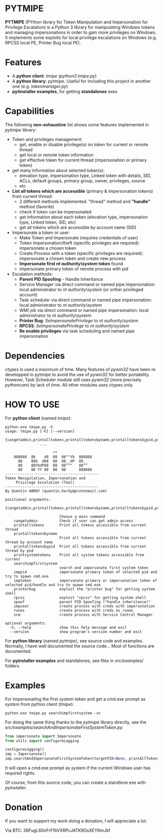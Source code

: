 PYTMIPE
====

__PYTMIPE__ (PYthon library for Token Manipulation and Impersonation for Privilege Escalation) is a Python 3 library for manipulating Windows tokens and managing impersonations in order to gain more privileges on Windows. It implements some exploits for local privilege escalations on Windows (e.g. RPCSS local PE, Printer Bug local PE).

Features
====

* A __python client__: *tmipe* (*python3 tmipe.py*)
* A __python library__: *pytmipe*. Useful for including this project in another one (e.g. *tokenmanager.py*)
* __pytinstaller examples__, for getting __standalones__ exes

Capabilities
====

The following __non-exhaustive__ list shows some features implemented in *pytmipe* library:
* Token and privileges management:
  * get, enable or disable privilege(s) on token for current or remote thread
  * get local or remote token information
  * get effective token for current thread (impersonation or primary token)
* get many information about selected token(s):
  * elevation type, impersonation type, Linked token with details, SID, ACLs, default groups, primary group, owner, privileges, source
  * etc
* __List all tokens which are accessible__ (primary & impersonation tokens) from current thread:
  * 2 different methods implemented: "thread" method and __"handle"__ method (favorite)
  * check if token can be impersonated
  * get information about each token (elevation type, impersonation type, Linked token, SID, etc)
  * get all tokens which are accessible by account name (SID)
* Impersonate a token or user:
  * Make Token and Impersonate (requires credentials of user)
  * Token impersonation/theft (specific privileges are required): impersonate a chosen token
  * Create Process with a token (specific privileges are required): impersonate a chosen token and create new process
  * __Impersonate first *nt authority\system* token__ found
  * impersonate primary token of remote process with pid
* Escalation methods:
  * __Parent PID Spoofing__ - Handle Inheritance
  * Service Manager via direct command or named pipe impersonation: local administrator to *nt authority\system* (or orther privileged account)
  * Task scheduler via direct command or named pipe impersonation: local administrator to *nt authority\system*
  * WMI job via direct command or named pipe impersonation: local administrator to *nt authority\system*
  * __Printer Bug__: *SeImpersonatePrivilege* to *nt authority\system*
  * __RPCSS__: *SeImpersonatePrivilege* to *nt authority\system*
  * __Re enable privileges__ via task scheduling and named pipe impersonation
  
Dependencies
====

*ctypes* is used a maximum of time.
Many features of *pywin32* have been re developped in pytmipe to avoid the use of *pywin32* for better portability.
However, Task Scheduler module still uses *pywin32* (more precisely *pythoncom*) by lack of time.
All other modules uses ctypes only.

HOW TO USE
====

For __python client__ (named *tmipe*):

```console
python.exe tmipe.py -h
usage: tmipe.py [-h] [--version]
                {cangetadmin,printalltokens,printalltokensbyname,printalltokensbypid,printsystemtokens,searchimpfirstsystem,imppid,imptoken,printerbug,rpcss,spoof,impuser,runas,scm}
                ...

                      **
    888888  8b    d8  88  88""Yb  888888
      88    88b  d88  88  88__dP  88__
      88    88YbdP88  88  88"""   88""
      88    88 YY 88  88  88      888888
-------------------------------------------
Token Manipulation, Impersonation and
     Privilege Escalation (Tool)
-------------------------------------------
By Quentin HARDY (quentin.hardy@protonmail.com)

positional arguments:
  {cangetadmin,printalltokens,printalltokensbyname,printalltokensbypid,printsystemtokens,searchimpfirstsystem,imppid,imptoken,printerbug,rpcss,spoof,impuser,runas,scm}

                         Choose a main command
    cangetadmin          Check if user can get admin access
    printalltokens       Print all tokens accessible from current thread
    printalltokensbyname
                         Print all tokens accessible from current thread by account name
    printalltokensbypid  Print all tokens accessible from current thread by pid
    printsystemtokens    Print all system tokens accessible from current
    searchimpfirstsystem
                         search and impersonate first system token
    imppid               impersonate primary token of selected pid and try to spawn cmd.exe
    imptoken             impersonate primary or impersonation token of selected pid/handle and try to spawn cmd.exe
    printerbug           exploit the "printer bug" for getting system shell
    rpcss                exploit "rpcss" for getting system shell
    spoof                parent PID Spoofing ("handle inheritance)"
    impuser              create process with creds with impersonation
    runas                create process with creds as runas
    scm                  create process with Service Control Manager

optional arguments:
  -h, --help             show this help message and exit
  --version              show program's version number and exit
```

For __python library__ (named *pytmipe*), see source code and examples.
Normally, I have well documented the source code...
Most of functions are documented.

For __pyinstaller examples__ and standalones, see files in *src/examples/* folders.

Examples
====

For impersonating the first *system* token and get a cmd.exe prompt as *system* from python client (*tmipe*):
```console
python.exe tmipe.py searchimpfirstsystem -vv
```

For doing the same thing thanks to the *pytmipe* library directly, see the *src/examples/searchAndImpersonateFirstSystemToken.py*:
```python
from impersonate import Impersonate
from utils import configureLogging

configureLogging()
imp = Impersonate()
imp.searchAndImpersonateFirstSystemToken(targetPID=None, printAllTokens=False)
```
It will open a cmd.exe prompt as *system* if the current Windows user has required rights.

Of course, from this source code, you can create a standlone exe with *pyinstaller*.


Donation
====
If you want to support my work doing a donation, I will appreciate a lot:

Via BTC: 36FugL6SnFrFfbVXRPcJATK9GsXEY6mJbf
